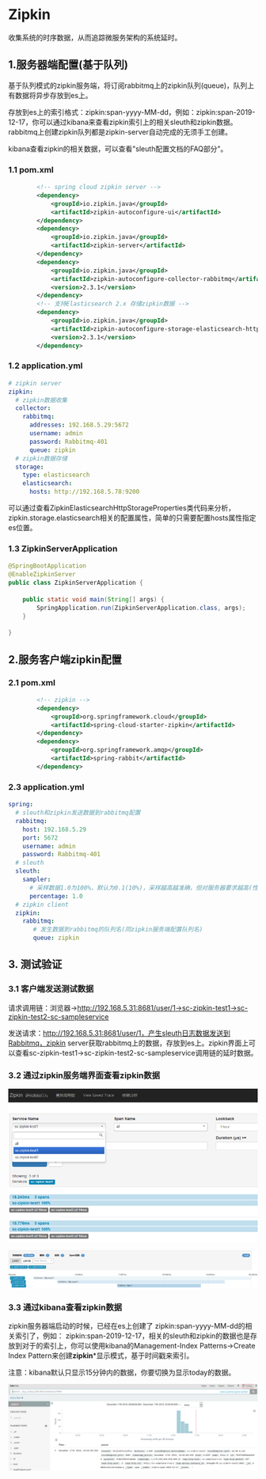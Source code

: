 # Zipkin

收集系统的时序数据，从而追踪微服务架构的系统延时。

## 1.服务器端配置(基于队列)

基于队列模式的zipkin服务端，将订阅rabbitmq上的zipkin队列(queue)，队列上有数据将异步存放到es上。

存放到es上的索引格式：zipkin:span-yyyy-MM-dd，例如：zipkin:span-2019-12-17，你可以通过kibana来查看zipkin索引上的相关sleuth和zipkin数据。rabbitmq上创建zipkin队列都是zipkin-server自动完成的无须手工创建。

kibana查看zipkin的相关数据，可以查看"sleuth配置文档的FAQ部分"。

### 1.1 pom.xml

```xml
		<!-- spring cloud zipkin server -->
		<dependency>
			<groupId>io.zipkin.java</groupId>
			<artifactId>zipkin-autoconfigure-ui</artifactId>
		</dependency>
		<dependency>
			<groupId>io.zipkin.java</groupId>
			<artifactId>zipkin-server</artifactId>
		</dependency>
		<dependency>
			<groupId>io.zipkin.java</groupId>
			<artifactId>zipkin-autoconfigure-collector-rabbitmq</artifactId>
			<version>2.3.1</version>
		</dependency>
		<!-- 支持Elasticsearch 2.x 存储zipkin数据 -->
		<dependency>
			<groupId>io.zipkin.java</groupId>
			<artifactId>zipkin-autoconfigure-storage-elasticsearch-http</artifactId>
			<version>2.3.1</version>
		</dependency>
```

### 1.2 application.yml

```yaml
# zipkin server
zipkin:
  # zipkin数据收集
  collector:
    rabbitmq:
      addresses: 192.168.5.29:5672
      username: admin
      password: Rabbitmq-401
      queue: zipkin
  # zipkin数据存储    
  storage:
    type: elasticsearch
    elasticsearch:
      hosts: http://192.168.5.78:9200
```

可以通过查看ZipkinElasticsearchHttpStorageProperties类代码来分析，zipkin.storage.elasticsearch相关的配置属性，简单的只需要配置hosts属性指定es位置。

### 1.3 ZipkinServerApplication

```java
@SpringBootApplication
@EnableZipkinServer
public class ZipkinServerApplication {
	
	public static void main(String[] args) {
		SpringApplication.run(ZipkinServerApplication.class, args);
	}

}
```

## 2.服务客户端zipkin配置

### 2.1 pom.xml

```xml
		<!-- zipkin -->
		<dependency>
			<groupId>org.springframework.cloud</groupId>
			<artifactId>spring-cloud-starter-zipkin</artifactId>
		</dependency>
		<dependency>
			<groupId>org.springframework.amqp</groupId>
			<artifactId>spring-rabbit</artifactId>
		</dependency>
```

### 2.3 application.yml

```yaml
spring:  
  # sleuth和zipkin发送数据到rabbitmq配置
  rabbitmq:
    host: 192.168.5.29
    port: 5672
    username: admin
    password: Rabbitmq-401  
  # sleuth
  sleuth:
    sampler:
      # 采样数据1.0为100%，默认为0.1(10%)，采样越高越准确，但对服务器要求越高(性能和存储)
      percentage: 1.0
  # zipkin client
  zipkin:
    rabbitmq:
       # 发生数据到rabbitmq的队列名(同zipkin服务端配置队列名)
       queue: zipkin
```



## 3. 测试验证

### 3.1 客户端发送测试数据

请求调用链：浏览器->http://192.168.5.31:8681/user/1->sc-zipkin-test1->sc-zipkin-test2-sc-sampleservice

发送请求：http://192.168.5.31:8681/user/1，产生sleuth日志数据发送到Rabbitmq，zipkin server获取rabbitmq上的数据，存放到es上。zipkin界面上可以查看sc-zipkin-test1->sc-zipkin-test2-sc-sampleservice调用链的延时数据。

### 3.2 通过zipkin服务端界面查看zipkin数据

![](./doc/zipkin-server1.png)

![](./doc/zipkin-server2.png)

### 3.3 通过kibana查看zipkin数据

zipkin服务器端启动的时候，已经在es上创建了 zipkin:span-yyyy-MM-dd的相关索引了，例如： zipkin:span-2019-12-17，相关的sleuth和zipkin的数据也是存放到对于的索引上，你可以使用kibana的Management-Index Patterns->Create Index Pattern来创建**zipkin***显示模式，基于时间戳来索引。

注意：kibana默认只显示15分钟内的数据，你要切换为显示today的数据。

![](./doc/zipkin-server3.png)



